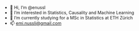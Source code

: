 - 👋 Hi, I’m @enussl
- 👀 I’m interested in Statistics, Causality and Machine Learning
- 🌱 I’m currently studying for a MSc in Statistics at ETH Zürich
- 📫 emi.nussli@gmail.com

<!---
enussl/enussl is a ✨ special ✨ repository because its `README.md` (this file) appears on your GitHub profile.
You can click the Preview link to take a look at your changes.
--->
